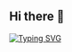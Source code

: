 ## Hi there 👋

[![Typing SVG](https://readme-typing-svg.demolab.com?font=Plus+Jakarta+Sans&weight=500&pause=1000&color=010101&background=4A4A4A&center=true&vCenter=true&random=true&width=465&lines=Final+Year+CS+Undergraduate+%40+SRM+IST;Machine+Learning+Engineer+(LLMOps+%26+MLOps);Multimodal+AI++(Vision+%2B+Language)+Researcher;Fingerstyle+Guitarist;Tennis+Player;Chess+Enthusiast)](https://git.io/typing-svg)
